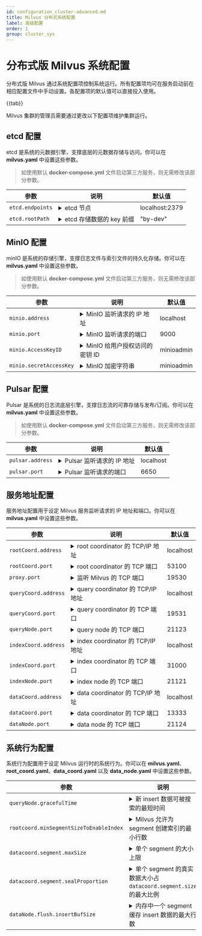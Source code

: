 ```yaml
---
id: configuration_cluster-advanced.md
title: Milvus 分布式系统配置
label: 高级配置
order: 1
group: cluster_sys
---
```


# 分布式版 Milvus 系统配置

分布式版 Milvus 通过系统配置项控制系统运行。所有配置项均可在服务启动前在相应配置文件中手动设置。各配置项的默认值可以直接投入使用。



{{tab}}


Milvus 集群的管理员需要通过更改以下配置项维护集群运行。

## etcd 配置

etcd 是系统的元数据引擎，支撑底层的元数据存储与访问。你可以在 **milvus.yaml** 中设置这些参数。

> 如使用默认 **docker-compose.yml** 文件启动第三方服务，则无需修改该部分参数。

<table id="etcd">
<thead>
  <tr>     
    <th class="width20">参数</th>     
    <th class="width70">说明</th>     
    <th class="width10">默认值</th>   
  </tr>
</thead>
<tbody>
	<tr>
		<td><code>etcd.endpoints</code></td>
		<td><details>
       <summary>etcd 节点</summary>
       <li>环境变量：<code>ETCD_ENDPOINTS</code></li>
       <li>etcd 监听请求的有效地址，用于访问 etcd 服务。</li>
       <li>Milvus 启动时，优先从环境变量 <code>ETCD_ENDPOINTS</code> 获得有效地址。</li>
       <li>对于已存在的 etcd 集群，请将该参数改为当前 etcd 节点。</li>
      </details></td>
		<td>localhost:2379</td>
	</tr>
	<tr>
		<td><code>etcd.rootPath</code></td>
		<td><details>
       <summary>etcd 存储数据的 key 前缀</summary>
       <li>Milvus 向 etcd 存储数据使用的 key 前缀</li>
       <li>在使用 Milvus 一段时间后，请不要轻易更改这个参数。更改之后您将无法正确访问之前的数据。</li>
       <li>推荐在初次使用 Milvus 前修改这个参数。</li>
       <li>对于已存在的 etcd 服务，请为 Milvus 设置一个容易辨析的 key 前缀，推荐使用 "<b>milvus-root</b>"。</li>
      </details></td>
		<td>"by-dev"</td>
	</tr>
</tbody>
</table>


## MinIO 配置

minIO 是系统的存储引擎，支撑日志文件与索引文件的持久化存储。你可以在 **milvus.yaml** 中设置这些参数。

> 如使用默认 **docker-compose.yml** 文件启动第三方服务，则无需修改该部分参数。

<table id="minio">
<thead>
  <tr>     
    <th class="width20">参数</th>     
    <th class="width70">说明</th>     
    <th class="width10">默认值</th>   
  </tr>
</thead>
<tbody>
  <tr>
		<td><code>minio.address</code></td>
		<td><details>
       <summary>MinIO 监听请求的 IP 地址</summary>
       <li>环境变量：<code>MINIO_ADDRESS</code></li>
       <li>MinIO 监听请求的 IP 地址，用于访问 MinIO 服务。<code>minio.address</code> 和 <code>minio.port</code> 共同组成 MinIO 监听请求的有效地址。</li>
       <li>Milvus 启动时，优先从环境变量 <code>MINIO_ADDRESS</code> 获得有效 IP 地址。</li>
      <li>默认值适用于 MinIO 与 Milvus 运行于相同的网络中。</li>
      <li>Milvus 2.0 使用非安全模式访问 MinIO。后续版本将支持安全模式访问 MinIO。</li>
      </details></td>
		<td>localhost</td>
	</tr>
  <tr>
		<td><code>minio.port</code></td>
		<td><details>
       <summary>MinIO 监听请求的端口</summary>
       <li>环境变量：<code>MINIO_ADDRESS</code></li>
       <li>MinIO 监听请求的端口，用于访问 MinIO 服务。<code>minio.address</code> 和 <code>minio.port</code> 共同组成 MinIO 监听请求的有效地址。</li>
       <li>Milvus 启动时，优先从环境变量 <code>MINIO_ADDRESS</code> 获得有效端口。</li>
      </details></td>
		<td>9000</td>
	</tr>
  <tr>
		<td><code>minio.AccessKeyID</code></td>
		<td><details>
       <summary>MinIO 给用户授权访问的密钥 ID</summary>
       <li>环境变量：<code>MINIO_ACCESS_KEY</code></li>
       <li>MinIO 颁发给用户的访问服务所需要的密钥 ID，用于做身份认证。<code>minio.accessKeyID</code> 与 <code>minio.secretAccessKey</code> 共同用于访问 MinIO 服务。</li>
       <li>此配置项需要与 MinIO 服务启动时所需要的环境变量 <code>MINIO_ACCESS_KEY</code>相同。默认值适用于使用默认 <b>docker-compose.yml</b> 文件启动 Milvus。</li>
      </details></td>
		<td>minioadmin</td>
	</tr>
  <tr>
		<td><code>minio.secretAccessKey</code></td>
		<td><details>
       <summary>MinIO 加密字符串</summary>
       <li>环境变量：<code>MINIO_SECRET_KEY</code></li>
       <li>用于加密签名字符串和服务器端验证签名字符串的密钥，须严格保密，仅用户与 MinIO 服务端可见。</li>
       <li>此配置项需要与 MinIO 服务启动时所需要的环境变量 <code>MINIO_SECRET_KEY</code>相同。默认值适用于使用默认 <b>docker-compose.yml</b> 文件启动 Milvus。</li>
      </details></td>
		<td>minioadmin</td>
	</tr>
</tbody>
</table>


## Pulsar 配置

Pulsar 是系统的日志流底层引擎，支撑日志流的可靠存储与发布/订阅。你可以在 **milvus.yaml** 中设置这些参数。

> 如使用默认 **docker-compose.yml** 文件启动第三方服务，则无需修改该部分参数。

<table id="pulsar">
<thead>
  <tr>     
    <th class="width20">参数</th>     
    <th class="width70">说明</th>     
    <th class="width10">默认值</th>   
  </tr>
</thead>
<tbody>
  <tr>
		<td><code>pulsar.address</code></td>
		<td><details>
       <summary>Pulsar 监听请求的 IP 地址</summary>
       <li>环境变量：<code>PULSAR_ADDRESS</code></li>
      <li>Pulsar 监听请求的 IP 地址，用于访问 MinIO 服务。<code>pulsar.address</code> 与 <code>pulsar.port</code> 共同组成 Pulsar 监听请求的有效地址。</li>
      <li>Milvus 启动时，优先从环境变量 <code>PULSAR_ADDRESS</code> 获得有效 IP 地址。</li>
       <li>默认值适用于 Pulsar 与 Milvus 运行于相同的网络中。</li>
      </details></td>
		<td>localhost</td>
	</tr>
  <tr>
		<td><code>pulsar.port</code></td>
		<td><details>
       <summary>Pulsar 监听请求的端口</summary>
       <li>环境变量：<code>PULSAR_ADDRESS</code></li>
      <li>Pulsar 监听请求的端口，用于访问 MinIO 服务。<code>pulsar.address</code> 与 <code>pulsar.port</code> 共同组成 Pulsar 监听请求的有效地址。</li>
      <li>Milvus 启动时，优先从环境变量 <code>PULSAR_ADDRESS</code> 获得有效 IP 地址。</li>
      </details></td>
		<td>6650</td>
	</tr>
</tbody>
</table>


## 服务地址配置

服务地址配置用于设定 Milvus 服务监听请求的 IP 地址和端口。你可以在 **milvus.yaml** 中设置这些参数。

<table id="server_address">
<thead>
  <tr>     
    <th class="width20">参数</th>     
    <th class="width70">说明</th>     
    <th class="width10">默认值</th>   
  </tr>
</thead>
<tbody>
  <tr>
		<td><code>rootCoord.address</code></td>
		<td><details>
       <summary>root coordinator 的 TCP/IP 地址</summary>
       <li>如果将该参数设置为 <code>0.0.0.0</code>，root coordinator 将会在所有 IPv4 地址监听。</li>
       <li>该参数只有在 Milvus 启动时设置生效。</li>
      </details></td>
		<td>localhost</td>
	</tr>
  <tr>
		<td><code>rootCoord.port</code></td>
		<td><details>
       <summary>root coordinator 的 TCP 端口</summary>
       <li>该参数只有在 Milvus 启动时设置生效。</li>
      </details></td>
		<td>53100</td>
	</tr>
  <tr>
		<td><code>proxy.port</code></td>
		<td><details>
       <summary>监听 Milvus 的 TCP 端口</summary>
       <li>该参数只有在 Milvus 启动时设置生效。</li>
      </details></td>
		<td>19530</td>
	</tr>
  <tr>
		<td><code>queryCoord.address</code></td>
		<td><details>
       <summary>query coordinator 的 TCP/IP 地址</summary>
       <li>如果将该参数设置为 <code>0.0.0.0</code>，query coordinator 将会在所有 IPv4 地址监听。</li>
       <li>该参数只有在 Milvus 启动时设置生效。</li>
      </details></td>
		<td>localhost</td>
	</tr>
  <tr>
		<td><code>queryCoord.port</code></td>
		<td><details>
       <summary>query coordinator 的 TCP 端口</summary>
       <li>该参数只有在 Milvus 启动时设置生效。</li>
      </details></td>
		<td>19531</td>
	</tr>
  <tr>
		<td><code>queryNode.port</code></td>
		<td><details>
       <summary>query node 的 TCP 端口</summary>
       <li>该参数只有在 Milvus 启动时设置生效。</li>
      </details></td>
		<td>21123</td>
	</tr>
  <tr>
		<td><code>indexCoord.address</code></td>
		<td><details>
       <summary>index coordinator 的 TCP/IP 地址</summary>
       <li>该参数只有在 Milvus 启动时设置生效。</li>
      </details></td>
		<td>localhost</td>
	</tr>
  <tr>
		<td><code>indexCoord.port</code></td>
		<td><details>
       <summary>index coordinator 的 TCP 端口</summary>
       <li>该参数只有在 Milvus 启动时设置生效。</li>
      </details></td>
		<td>31000</td>
	</tr>
  <tr>
		<td><code>indexNode.port</code></td>
		<td><details>
       <summary>index node 的 TCP 端口</summary>
       <li>该参数只有在 Milvus 启动时设置生效。</li>
      </details></td>
		<td>21121</td>
	</tr>
  <tr>
		<td><code>dataCoord.address</code></td>
		<td><details>
       <summary>data coordinator 的 TCP/IP 地址</summary>
       <li>该参数只有在 Milvus 启动时设置生效。</li>
      </details></td>
		<td>localhost</td>
	</tr>
  <tr>
		<td><code>dataCoord.port</code></td>
		<td><details>
       <summary>data coordinator 的 TCP 端口</summary>
       <li>该参数只有在 Milvus 启动时设置生效。</li>
      </details></td>
		<td>13333</td>
	</tr>
  <tr>
		<td><code>dataNode.port</code></td>
		<td><details>
       <summary>data node 的 TCP 端口</summary>
       <li>该参数只有在 Milvus 启动时设置生效。</li>
      </details></td>
		<td>21124</td>
	</tr>
</tbody>
</table>


## 系统行为配置

系统行为配置用于设定 Milvus 运行时的系统行为。你可以在 **milvus.yaml**、**root_coord.yaml**、**data_coord.yaml** 以及 **data_node.yaml** 中设置这些参数。

<table id="system_behavior">
<thead>
  <tr>     
    <th class="width20">参数</th>     
    <th class="width70">说明</th>     
    <th class="width10">默认值</th>   
  </tr>
</thead>
<tbody>
  <tr>
		<td><code>queryNode.gracefulTime</code></td>
		<td><details>
       <summary>新 insert 数据可被搜索的最短时间</summary>
       <li>单位：ms</li>
       <li>当 <code>search</code> 消息时间戳早于 query node 系统时间的时候，Milvus 直接执行此查询命令。</li>
       <li>当 <code>search</code> 消息时间戳晚于 query node 系统时间的时候，Milvus 会等待 query node 系统时间推进直至两者时间差小于该参数后执行此查询命令。</li>
      </details></td>
		<td>1000</td>
	</tr>
  <tr>
		<td><code>rootcoord.minSegmentSizeToEnableIndex</code></td>
		<td><details>
       <summary>Milvus 允许为 segment 创建索引的最小行数</summary>
       <li>该参数用于设定 Milvus 允许为 segment 创建索引的日志文件最小行数。</li>
      </details></td>
		<td>1024</td>
	</tr>
  <tr>
		<td><code>datacoord.segment.maxSize</code></td>
		<td><details>
       <summary>单个 segment 的大小上限</summary>
       <li>单位：MB</li>
       <li><code>datacoord.segment.maxSize</code> 和 <code>datacoord.segment.sealProportion</code> 共同决定一个 segment 可以关闭（sealed）的条件。通常情况下，一个已关闭的（sealed）segment 文件大小大约在 384 至 512 MB 之间。</li>
      </details></td>
		<td>512</td>
	</tr>
  <tr>
		<td><code>datacoord.segment.sealProportion</code></td>
		<td><details>
       <summary>单个 segment 的真实数据大小占 <code>datacoord.segment.size</code>的最大比例</summary>
       <li>当单个 segment 的真实数据大小与 <code>datacoord.segment.size</code>的比例超过该参数，此 segment 可以被关闭（sealed）。</li>
      </details></td>
		<td>0.75</td>
	</tr>
  <tr>
		<td><code>dataNode.flush.insertBufSize</code></td>
		<td><details>
       <summary>内存中一个 segment 缓存 insert 数据的最大行数</summary>
       <li>当内存中缓存的数据超过这个值时，data node 会将所有的缓存数据打包为 1 组 binlog 文件存储在 MinIO/S3 上。</li>
       <li>设定该参数与数据量大小相关。如果设定过小，系统会频繁将少量数据存盘，如果设定过大，系统的内存需求会增高。</li>
       <li>默认值适用于大多数场景。对于 128 维浮点型向量，32000 行数据会生成约 16 MB 的 binlog 文件。</li>
      </details></td>
		<td>32000</td>
	</tr>
</tbody>
</table>
